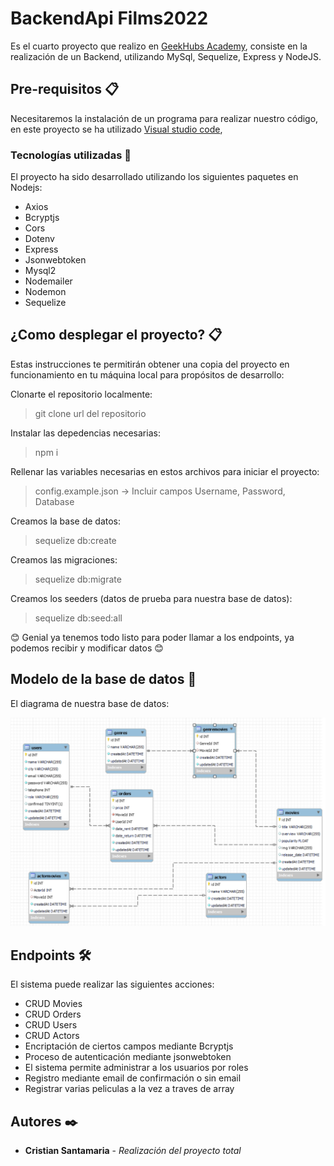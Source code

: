 # BackendApi Films2022

Es el cuarto proyecto que realizo en [GeekHubs Academy](https://geekshubsacademy.com/), consiste en la realización de un Backend, utilizando MySql, Sequelize, Express y NodeJS.


## Pre-requisitos 📋

Necesitaremos la instalación de un programa para realizar nuestro código, en este proyecto se ha utilizado [Visual studio code](https://code.visualstudio.com/Download/),

### Tecnologías utilizadas 🚀

El proyecto ha sido desarrollado utilizando los siguientes paquetes en Nodejs:

* Axios
* Bcryptjs
* Cors
* Dotenv
* Express
* Jsonwebtoken
* Mysql2
* Nodemailer
* Nodemon
* Sequelize

## ¿Como desplegar el proyecto? 📋
Estas instrucciones te permitirán obtener una copia del proyecto en funcionamiento en tu máquina local para propósitos de desarrollo:

Clonarte el repositorio localmente:

> git clone url del repositorio
  
Instalar las depedencias necesarias:
  
> npm i
  
Rellenar las variables necesarias en estos archivos para iniciar el proyecto:
  
> config.example.json -> Incluir campos Username, Password, Database  
  
Creamos la base de datos:
  
> sequelize db:create
  
Creamos las migraciones:
  
> sequelize db:migrate
  
Creamos los seeders (datos de prueba para nuestra base de datos):
  
> sequelize db:seed:all

😊 Genial ya tenemos todo listo para poder llamar a los endpoints, ya podemos recibir y modificar datos 😊
## Modelo de la base de datos 🔧

El diagrama de nuestra base de datos:

![foto](/img/Diagrama.PNG)
  
## Endpoints 🛠️

El sistema puede realizar las siguientes acciones:

- CRUD Movies
- CRUD Orders
- CRUD Users
- CRUD Actors
- Encriptación de ciertos campos mediante Bcryptjs
- Proceso de autenticación mediante jsonwebtoken
- El sistema permite administrar a los usuarios por roles
- Registro mediante email de confirmación o sin email
- Registrar varias peliculas a la vez a traves de array

## Autores ✒️

* **Cristian Santamaria** - *Realización del proyecto total*
